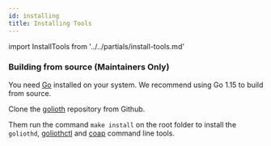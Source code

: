 ```yaml
---
id: installing
title: Installing Tools
---
```


import InstallTools from '../../partials/install-tools.md'

<InstallTools/>

### Building from source (Maintainers Only)

You need [Go](https://golang.org) installed on your system. We recommend using Go 1.15 to build from source.

Clone the [golioth](https://github.com/golioth/golioth) repository from Github.

Them run the command `make install` on the root folder to install the `goliothd`, [goliothctl](/docs/reference/goliothctl/goliothctl) and [coap](/docs/reference/coap/coap) command line tools.
